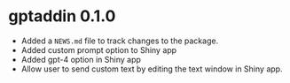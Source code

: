 # gptaddin 0.1.0

* Added a `NEWS.md` file to track changes to the package.
* Added custom prompt option to Shiny app
* Added gpt-4 option in Shiny app
* Allow user to send custom text by editing the text window in Shiny app.
